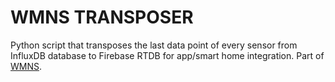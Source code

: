 # WMNS TRANSPOSER

Python script that transposes the last data point of every sensor from InfluxDB database to Firebase RTDB for app/smart home integration. Part of [WMNS](https://github.com/edward62740/Wireless-Mesh-Network-System).

